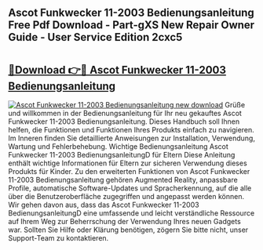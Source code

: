 ## Ascot Funkwecker 11-2003 Bedienungsanleitung Free Pdf Download - Part-gXS New Repair Owner Guide - User Service Edition 2cxc5

# <h2><a href="http://df4mso.blite.top/?on=Ascot+Funkwecker+11-2003+Bedienungsanleitung">🔗Download 👉🔴 Ascot Funkwecker 11-2003 Bedienungsanleitung</a></h2>

[![Ascot Funkwecker 11-2003 Bedienungsanleitung new download](https://i.imgur.com/lujVjoI.png)](http://df4mso.blite.top/?on=Ascot+Funkwecker+11-2003+Bedienungsanleitung)
Grüße und willkommen in der Bedienungsanleitung für Ihr neu gekauftes Ascot Funkwecker 11-2003 Bedienungsanleitung. Dieses Handbuch soll Ihnen helfen, die Funktionen und Funktionen Ihres Produkts einfach zu navigieren. Im Inneren finden Sie detaillierte Anweisungen zur Installation, Verwendung, Wartung und Fehlerbehebung. Wichtige Bedienungsanleitung Ascot Funkwecker 11-2003 BedienungsanleitungD für Eltern Diese Anleitung enthält wichtige Informationen für Eltern zur sicheren Verwendung dieses Produkts für Kinder. Zu den erweiterten Funktionen von Ascot Funkwecker 11-2003 Bedienungsanleitung gehören Augmented Reality, anpassbare Profile, automatische Software-Updates und Spracherkennung, auf die alle über die Benutzeroberfläche zugegriffen und angepasst werden können. Wir gehen davon aus, dass das Ascot Funkwecker 11-2003 BedienungsanleitungD eine umfassende und leicht verständliche Ressource auf Ihrem Weg zur Beherrschung der Verwendung Ihres neuen Gadgets war. Sollten Sie Hilfe oder Klärung benötigen, zögern Sie bitte nicht, unser Support-Team zu kontaktieren.
